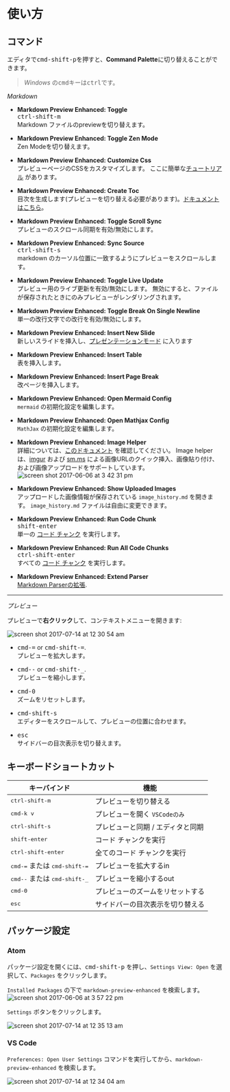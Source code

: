 # 使い方

## コマンド

エディタで<kbd>cmd-shift-p</kbd>を押すと、<strong>Command Palette</strong>に切り替えることができます。

> _Windows_ の<kbd>cmd</kbd>キーは<kbd>ctrl</kbd>です。

_Markdown_

- <strong>Markdown Preview Enhanced: Toggle</strong>  
  <kbd>ctrl-shift-m</kbd>  
  Markdown ファイルのpreviewを切り替えます。

- <strong>Markdown Preview Enhanced: Toggle Zen Mode </strong>  
  Zen Modeを切り替えます。

- <strong>Markdown Preview Enhanced: Customize Css</strong>  
  プレビューページのCSSをカスタマイズします。
  ここに簡単な[チュートリアル](ja-jp/customize-css.md) があります。

- <strong>Markdown Preview Enhanced: Create Toc </strong>  
  目次を生成します(プレビューを切り替える必要があります)。[ドキュメントはこちら](ja-jp/toc.md)。

- <strong>Markdown Preview Enhanced: Toggle Scroll Sync </strong>  
  プレビューのスクロール同期を有効/無効にします。

- <strong>Markdown Preview Enhanced: Sync Source </strong>  
  <kbd>ctrl-shift-s</kbd>  
  markdown のカーソル位置に一致するようにプレビューをスクロールします。

- <strong>Markdown Preview Enhanced: Toggle Live Update </strong>  
   プレビュー用のライブ更新を有効/無効にします。
   無効にすると、ファイルが保存されたときにのみプレビューがレンダリングされます。

- <strong>Markdown Preview Enhanced: Toggle Break On Single Newline </strong>  
  単一の改行文字での改行を有効/無効にします。

- <strong>Markdown Preview Enhanced: Insert New Slide </strong>  
  新しいスライドを挿入し、[プレゼンテーションモード](ja-jp/presentation.md) に入ります

- <strong>Markdown Preview Enhanced: Insert Table </strong>  
  表を挿入します。

- <strong>Markdown Preview Enhanced: Insert Page Break </strong>  
  改ページを挿入します。

- <strong> Markdown Preview Enhanced: Open Mermaid Config</strong>  
  `mermaid` の初期化設定を編集します。

- <strong> Markdown Preview Enhanced: Open Mathjax Config </strong>  
   `MathJax` の初期化設定を編集します。

- <strong>Markdown Preview Enhanced: Image Helper</strong>  
  詳細については、[このドキュメント](ja-jp/image-helper.md) を確認してください。
   Image helper は、[imgur](https://imgur.com/) および [sm.ms](https://sm.ms/) による画像URLのクイック挿入、画像貼り付け、および画像アップロードをサポートしています。
  ![screen shot 2017-06-06 at 3 42 31 pm](https://user-images.githubusercontent.com/1908863/26850896-c43be8e2-4ace-11e7-802d-6a7b51bf3130.png)

- <strong>Markdown Preview Enhanced: Show Uploaded Images</strong>  
  アップロードした画像情報が保存されている `image_history.md` を開きます。
  `image_history.md` ファイルは自由に変更できます。

- <strong>Markdown Preview Enhanced: Run Code Chunk </strong>  
  <kbd>shift-enter</kbd>  
  単一の [コード チャンク](ja-jp/code-chunk.md) を実行します。

- <strong>Markdown Preview Enhanced: Run All Code Chunks </strong>  
  <kbd>ctrl-shift-enter</kbd>  
  すべての [コード チャンク](ja-jp/code-chunk.md) を実行します。

- <strong>Markdown Preview Enhanced: Extend Parser</strong>  
  [Markdown Parserの拡張](ja-jp/extend-parser.md).

---

_プレビュー_

プレビューで**右クリック**して、コンテキストメニューを開きます:

![screen shot 2017-07-14 at 12 30 54 am](https://user-images.githubusercontent.com/1908863/28199502-b9ba39c6-682b-11e7-8bb9-89661100389e.png)

- <kbd>cmd-=</kbd> or <kbd>cmd-shift-=</kbd>.  
  プレビューを拡大します。

- <kbd>cmd--</kbd> or <kbd>cmd-shift-\_</kbd>.  
  プレビューを縮小します。

- <kbd>cmd-0</kbd>  
  ズームをリセットします。

- <kbd>cmd-shift-s</kbd>  
  エディターをスクロールして、プレビューの位置に合わせます。

- <kbd>esc</kbd>  
  サイドバーの目次表示を切り替えます。

## キーボードショートカット

| キーバインド                                    | 機能                              |
| ----------------------------------------------- | --------------------------------- |
| <kbd>ctrl-shift-m</kbd>                         | プレビューを切り替える            |
| <kbd>cmd-k v</kbd>                              | プレビューを開く `VSCodeのみ`     |
| <kbd>ctrl-shift-s</kbd>                         | プレビューと同期 / エディタと同期 |
| <kbd>shift-enter</kbd>                          | コード チャンクを実行             |
| <kbd>ctrl-shift-enter</kbd>                     | 全てのコード チャンクを実行       |
| <kbd>cmd-=</kbd> または <kbd>cmd-shift-=</kbd>  | プレビューを拡大するin            |
| <kbd>cmd--</kbd> または <kbd>cmd-shift-\_</kbd> | プレビューを縮小するout           |
| <kbd>cmd-0</kbd>                                | プレビューのズームをリセットする  |
| <kbd>esc</kbd>                                  | サイドバーの目次表示を切り替える  |

## パッケージ設定

### Atom

パッケージ設定を開くには、<kbd>cmd-shift-p</kbd> を押し、`Settings View: Open` を選択して、`Packages` をクリックします。

`Installed Packages` の下で `markdown-preview-enhanced` を検索します。
![screen shot 2017-06-06 at 3 57 22 pm](https://user-images.githubusercontent.com/1908863/26851561-d6b1ca30-4ad0-11e7-96fd-6e436b5de45b.png)

`Settings` ボタンをクリックします。

![screen shot 2017-07-14 at 12 35 13 am](https://user-images.githubusercontent.com/1908863/28199574-50595dbc-682c-11e7-9d94-264e46387da8.png)

### VS Code

`Preferences: Open User Settings` コマンドを実行してから、`markdown-preview-enhanced` を検索します。

![screen shot 2017-07-14 at 12 34 04 am](https://user-images.githubusercontent.com/1908863/28199551-2719acb8-682c-11e7-8163-e064ad8fe41c.png)

